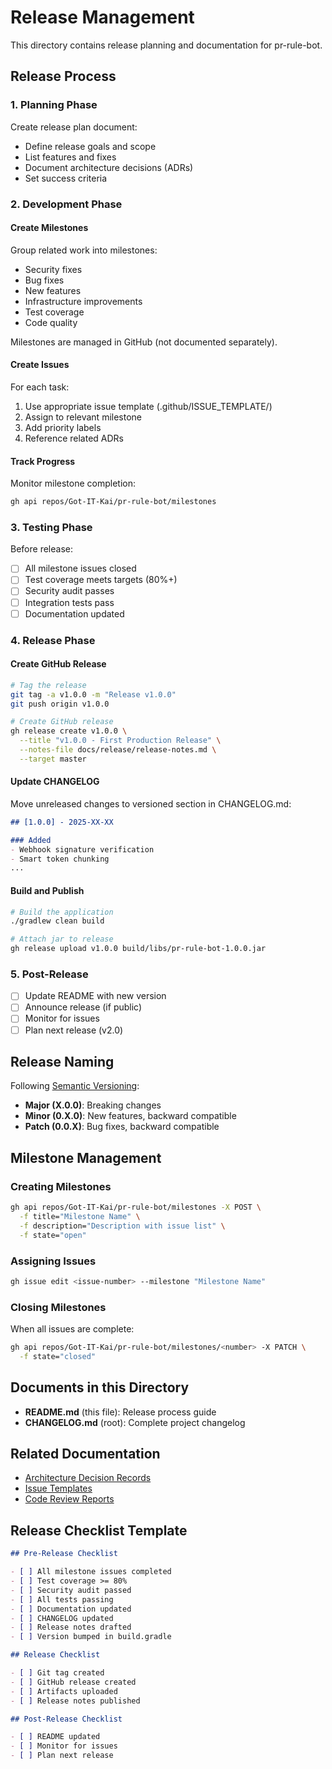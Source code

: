 # Release Management

This directory contains release planning and documentation for pr-rule-bot.

## Release Process

### 1. Planning Phase

Create release plan document:
- Define release goals and scope
- List features and fixes
- Document architecture decisions (ADRs)
- Set success criteria

### 2. Development Phase

#### Create Milestones

Group related work into milestones:
- Security fixes
- Bug fixes
- New features
- Infrastructure improvements
- Test coverage
- Code quality

Milestones are managed in GitHub (not documented separately).

#### Create Issues

For each task:
1. Use appropriate issue template (.github/ISSUE_TEMPLATE/)
2. Assign to relevant milestone
3. Add priority labels
4. Reference related ADRs

#### Track Progress

Monitor milestone completion:
```bash
gh api repos/Got-IT-Kai/pr-rule-bot/milestones
```

### 3. Testing Phase

Before release:
- [ ] All milestone issues closed
- [ ] Test coverage meets targets (80%+)
- [ ] Security audit passes
- [ ] Integration tests pass
- [ ] Documentation updated

### 4. Release Phase

#### Create GitHub Release

```bash
# Tag the release
git tag -a v1.0.0 -m "Release v1.0.0"
git push origin v1.0.0

# Create GitHub release
gh release create v1.0.0 \
  --title "v1.0.0 - First Production Release" \
  --notes-file docs/release/release-notes.md \
  --target master
```

#### Update CHANGELOG

Move unreleased changes to versioned section in CHANGELOG.md:

```markdown
## [1.0.0] - 2025-XX-XX

### Added
- Webhook signature verification
- Smart token chunking
...
```

#### Build and Publish

```bash
# Build the application
./gradlew clean build

# Attach jar to release
gh release upload v1.0.0 build/libs/pr-rule-bot-1.0.0.jar
```

### 5. Post-Release

- [ ] Update README with new version
- [ ] Announce release (if public)
- [ ] Monitor for issues
- [ ] Plan next release (v2.0)

## Release Naming

Following [Semantic Versioning](https://semver.org/):

- **Major (X.0.0)**: Breaking changes
- **Minor (0.X.0)**: New features, backward compatible
- **Patch (0.0.X)**: Bug fixes, backward compatible

## Milestone Management

### Creating Milestones

```bash
gh api repos/Got-IT-Kai/pr-rule-bot/milestones -X POST \
  -f title="Milestone Name" \
  -f description="Description with issue list" \
  -f state="open"
```

### Assigning Issues

```bash
gh issue edit <issue-number> --milestone "Milestone Name"
```

### Closing Milestones

When all issues are complete:
```bash
gh api repos/Got-IT-Kai/pr-rule-bot/milestones/<number> -X PATCH \
  -f state="closed"
```

## Documents in this Directory

- **README.md** (this file): Release process guide
- **CHANGELOG.md** (root): Complete project changelog

## Related Documentation

- [Architecture Decision Records](../adr/README.md)
- [Issue Templates](../../.github/ISSUE_TEMPLATE/)
- [Code Review Reports](../code-review/README.md)

## Release Checklist Template

```markdown
## Pre-Release Checklist

- [ ] All milestone issues completed
- [ ] Test coverage >= 80%
- [ ] Security audit passed
- [ ] All tests passing
- [ ] Documentation updated
- [ ] CHANGELOG updated
- [ ] Release notes drafted
- [ ] Version bumped in build.gradle

## Release Checklist

- [ ] Git tag created
- [ ] GitHub release created
- [ ] Artifacts uploaded
- [ ] Release notes published

## Post-Release Checklist

- [ ] README updated
- [ ] Monitor for issues
- [ ] Plan next release
```
